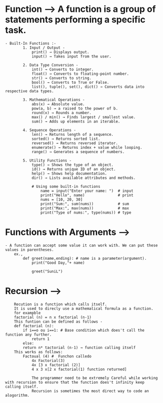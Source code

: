 # Function --> A function is a group of statements performing a specific task.

    - Built-In Functions :-
            1. Input / Output -
                print() → Displays output.
                input() → Takes input from the user.

            2. Data Type Conversion -
                int() → Converts to integer.
                float() → Converts to floating-point number.
                str() → Converts to string.
                bool() → Converts to True or False.
                list(), tuple(), set(), dict() → Converts data into respective data types.

            3. Mathematical Operations -
                abs(x) → Absolute value.
                pow(a, b) → a raised to the power of b.
                round(x) → Rounds a number.
                max() / min() → Finds largest / smallest value.
                sum() → Adds up elements in an iterable.

            4. Sequence Operations -
                len() → Returns length of a sequence.
                sorted() → Returns sorted list.
                reversed() → Returns reversed iterator.
                enumerate() → Returns index + value while looping.
                range() → Generates a sequence of numbers.

            5. Utility Functions -
                type() → Shows the type of an object.
                id() → Returns unique ID of an object.
                help() → Shows help documentation.
                dir() → Lists available attributes and methods.

                # Using some built-in functions
                    name = input("Enter your name: ")  # input
                    print("Hello", name)               # print
                    nums = [10, 20, 30]
                    print("Sum:", sum(nums))           # sum
                    print("Max:", max(nums))           # max
                    print("Type of nums:", type(nums)) # type 

# Functions with Arguments -->
    - A function can accept some value it can work with. We can put these values in parentheses.
        ex.,
            def greet(name,ending): # name is a parameter(argument).
                print("Good Day,"+ name)

                greet("SuniL")

# Recursion -->
        Recution is a function which calls itself.
        It is used to direcly use a mathemalical formula as a function. 
        for exampble
        factorial (n) = n x factorial (n-1)
        This funtion can be defined as follows -
        def factorial (n):
            if i==o ou i==1: # Base condition which does't call the function any further.
                return 1
            else:
            return n* tactorial (n-1) → function calling itself
        This works as follows:
            Factoual (4) #  Funchon calledo
                4x Factorial(3)
                4x [3 x factorial (2)]
                4 x 3 x[2 x factorial(1) function returned]
       
                The programmer need to be extremely Careful while working with recursion to ensure that the function does't infinity keep calling itself.
                Recursion is sometimes the most direct way to code an alogorithm.
                